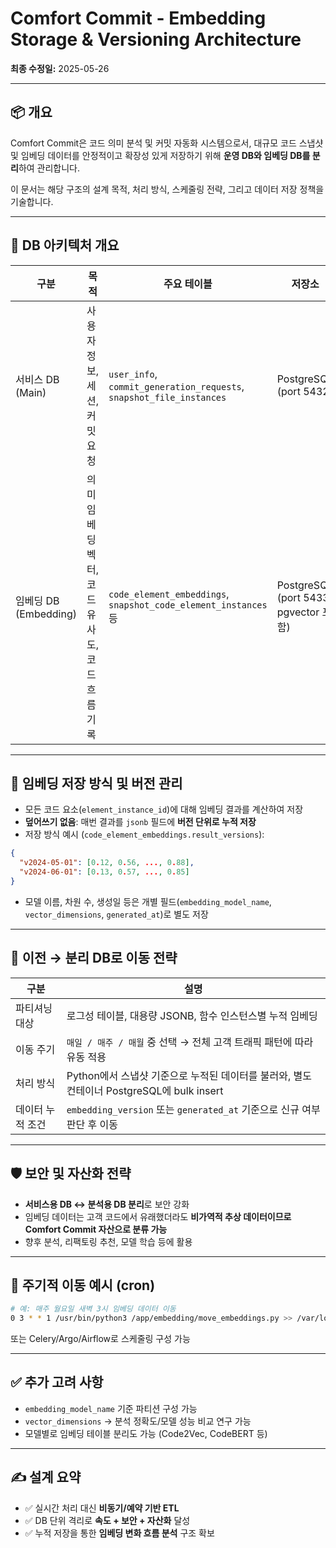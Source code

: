 # Comfort Commit - Embedding Storage & Versioning Architecture

**최종 수정일:** 2025-05-26

---

## 📦 개요

Comfort Commit은 코드 의미 분석 및 커밋 자동화 시스템으로서, 대규모 코드 스냅샷 및 임베딩 데이터를 안정적이고 확장성 있게 저장하기 위해 **운영 DB와 임베딩 DB를 분리**하여 관리합니다.

이 문서는 해당 구조의 설계 목적, 처리 방식, 스케줄링 전략, 그리고 데이터 저장 정책을 기술합니다.

---

## 🧱 DB 아키텍처 개요

| 구분 | 목적 | 주요 테이블 | 저장소 |
|------|------|-------------|--------|
| 서비스 DB (Main) | 사용자 정보, 세션, 커밋 요청 | `user_info`, `commit_generation_requests`, `snapshot_file_instances` | PostgreSQL (port 5432) |
| 임베딩 DB (Embedding) | 의미 임베딩 벡터, 코드 유사도, 코드 흐름 기록 | `code_element_embeddings`, `snapshot_code_element_instances` 등 | PostgreSQL (port 5433, pgvector 포함) |

---

## 🧠 임베딩 저장 방식 및 버전 관리

- 모든 코드 요소(`element_instance_id`)에 대해 임베딩 결과를 계산하여 저장
- **덮어쓰기 없음**: 매번 결과를 `jsonb` 필드에 **버전 단위로 누적 저장**
- 저장 방식 예시 (`code_element_embeddings.result_versions`):

```json
{
  "v2024-05-01": [0.12, 0.56, ..., 0.88],
  "v2024-06-01": [0.13, 0.57, ..., 0.85]
}
```

- 모델 이름, 차원 수, 생성일 등은 개별 필드(`embedding_model_name`, `vector_dimensions`, `generated_at`)로 별도 저장

---

## 🔁 이전 → 분리 DB로 이동 전략

| 구분 | 설명 |
|------|------|
| 파티셔닝 대상 | 로그성 테이블, 대용량 JSONB, 함수 인스턴스별 누적 임베딩 |
| 이동 주기 | `매일 / 매주 / 매월` 중 선택 → 전체 고객 트래픽 패턴에 따라 유동 적용 |
| 처리 방식 | Python에서 스냅샷 기준으로 누적된 데이터를 불러와, 별도 컨테이너 PostgreSQL에 bulk insert |
| 데이터 누적 조건 | `embedding_version` 또는 `generated_at` 기준으로 신규 여부 판단 후 이동 |

---

## 🛡️ 보안 및 자산화 전략

- **서비스용 DB ↔ 분석용 DB 분리**로 보안 강화
- 임베딩 데이터는 고객 코드에서 유래했더라도 **비가역적 추상 데이터이므로 Comfort Commit 자산으로 분류 가능**
- 향후 분석, 리팩토링 추천, 모델 학습 등에 활용

---

## 🔄 주기적 이동 예시 (cron)

```bash
# 예: 매주 월요일 새벽 3시 임베딩 데이터 이동
0 3 * * 1 /usr/bin/python3 /app/embedding/move_embeddings.py >> /var/log/embedding_cron.log 2>&1
```

또는 Celery/Argo/Airflow로 스케줄링 구성 가능

---

## ✅ 추가 고려 사항

- `embedding_model_name` 기준 파티션 구성 가능
- `vector_dimensions` → 분석 정확도/모델 성능 비교 연구 가능
- 모델별로 임베딩 테이블 분리도 가능 (Code2Vec, CodeBERT 등)

---

## ✍ 설계 요약

- ✅ 실시간 처리 대신 **비동기/예약 기반 ETL**
- ✅ DB 단위 격리로 **속도 + 보안 + 자산화** 달성
- ✅ 누적 저장을 통한 **임베딩 변화 흐름 분석** 구조 확보
